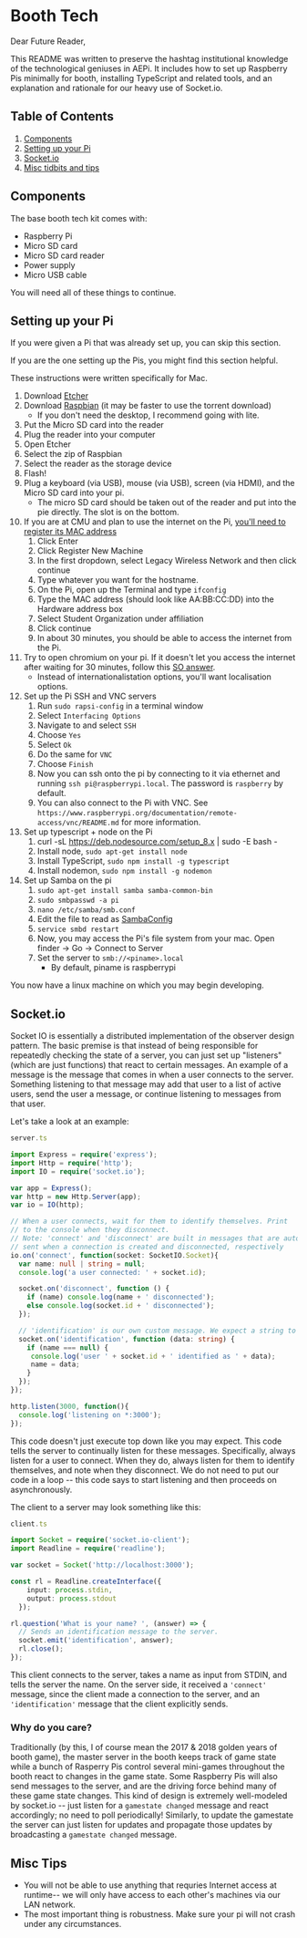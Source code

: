 # Booth Tech

Dear Future Reader,

This README was written to preserve the hashtag institutional knowledge of the technological geniuses
in AEPi. It includes how to set up Raspberry Pis minimally for booth, installing TypeScript and related
tools, and an explanation and rationale for our heavy use of Socket.io.

## Table of Contents

1. [Components](#components)
2. [Setting up your Pi](#setting-up-your-pi)
3. [Socket.io](#socketio)
4. [Misc tidbits and tips](#misc-tips)

## Components

The base booth tech kit comes with:

* Raspberry Pi
* Micro SD card
* Micro SD card reader
* Power supply
* Micro USB cable

You will need all of these things to continue.

## Setting up your Pi

If you were given a Pi that was already set up, you can skip this section.

If you are the one setting up the Pis, you might find this section helpful.

These instructions were written specifically for Mac.

1. Download [Etcher](https://etcher.io/)
2. Download [Raspbian](https://www.raspberrypi.org/downloads/raspbian/) (it may be faster to use the torrent download)
   * If you don't need the desktop, I recommend going with lite.
3. Put the Micro SD card into the reader
4. Plug the reader into your computer
5. Open Etcher
6. Select the zip of Raspbian
7. Select the reader as the storage device
8. Flash!
9. Plug a keyboard (via USB), mouse (via USB), screen (via HDMI), and the Micro SD card into your pi.
   * The micro SD card should be taken out of the reader and put into the pie directly. The slot is on the bottom.
10. If you are at CMU and plan to use the internet on the Pi, [you'll need to register its MAC address](https://netreg.net.cmu.edu/)
    1. Click Enter
    2. Click Register New Machine
    3. In the first dropdown, select Legacy Wireless Network and then click continue
    4. Type whatever you want for the hostname.
    5. On the Pi, open up the Terminal and type `ifconfig`
    6. Type the MAC address (should look like AA:BB:CC:DD) into the Hardware address box
    7. Select Student Organization under affiliation
    8. Click continue
    9. In about 30 minutes, you should be able to access the internet from the Pi.
11. Try to open chromium on your pi. If it doesn't let you access the internet after waiting for 30 minutes, follow this [SO answer](https://raspberrypi.stackexchange.com/a/47715).
    * Instead of internationalistation options, you'll want localisation options.
12. Set up the Pi SSH and VNC servers
    1. Run `sudo rapsi-config` in a terminal window
    2. Select `Interfacing Options`
    3. Navigate to and select `SSH`
    4. Choose `Yes`
    5. Select `Ok`
    6. Do the same for `VNC`
    7. Choose `Finish`
    8. Now you can ssh onto the pi by connecting to it via ethernet and 
       running `ssh pi@raspberrypi.local`. The password is `raspberry` by
       default.
    9. You can also connect to the Pi with VNC. See 
       `https://www.raspberrypi.org/documentation/remote-access/vnc/README.md`
       for more information.
13. Set up typescript + node on the Pi
    1. curl -sL https://deb.nodesource.com/setup_8.x | sudo -E bash -
    2. Install node, `sudo apt-get install node`
    3. Install TypeScript, `sudo npm install -g typescript`
    4. Install nodemon, `sudo npm install -g nodemon`
14. Set up Samba on the pi
    1. `sudo apt-get install samba samba-common-bin`
    2. `sudo smbpasswd -a pi`
    3. `nano /etc/samba/smb.conf`
    4. Edit the file to read as [SambaConfig](/setup/SambaConfig)
    5. `service smbd restart`
    6. Now, you may access the Pi's file system from your mac. Open finder
       -> Go -> Connect to Server
    7. Set the server to `smb://<piname>.local`
       * By default, piname is raspberrypi

You now have a linux machine on which you may begin developing.

## Socket.io

Socket IO is essentially a distributed implementation of the observer design pattern.
The basic premise is that instead of being responsible for repeatedly checking the state of a server,
you can just set up "listeners" (which are just functions) that react to certain messages. An example of
a message is the message that comes in when a user connects to the server. Something listening to that message
may add that user to a list of active users, send the user a message, or continue listening to messages from that user.

Let's take a look at an example:


```typescript
server.ts

import Express = require('express');
import Http = require('http');
import IO = require('socket.io');

var app = Express();
var http = new Http.Server(app);
var io = IO(http);

// When a user connects, wait for them to identify themselves. Print
// to the console when they disconnect.
// Note: 'connect' and 'disconnect' are built in messages that are automatically
// sent when a connection is created and disconnected, respectively
io.on('connect', function(socket: SocketIO.Socket){
  var name: null | string = null;
  console.log('a user connected: ' + socket.id);

  socket.on('disconnect', function () {
    if (name) console.log(name + ' disconnected');
    else console.log(socket.id + ' disconnected');
  });

  // 'identification' is our own custom message. We expect a string to be supplied.
  socket.on('identification', function (data: string) {
    if (name === null) {
     console.log('user ' + socket.id + ' identified as ' + data);
     name = data;
    }
  });
});

http.listen(3000, function(){
  console.log('listening on *:3000');
});
```

This code doesn't just execute top down like you may expect. This code tells the server to continually listen
for these messages. Specifically, always listen for a user to connect. When they do, always listen for them to identify
themselves, and note when they disconnect. We do not need to put our code in a loop -- this code says to start listening
and then proceeds on asynchronously.

The client to a server may look something like this:

```typescript
client.ts

import Socket = require('socket.io-client');
import Readline = require('readline');

var socket = Socket('http://localhost:3000');

const rl = Readline.createInterface({
    input: process.stdin,
    output: process.stdout
  });

rl.question('What is your name? ', (answer) => {
  // Sends an identification message to the server.
  socket.emit('identification', answer);
  rl.close();
});
```

This client connects to the server, takes a name as input from STDIN, and tells the server the name. On the server side,
it received a `'connect'` message, since the client made a connection to the server, and an `'identification'` message that
the client explicitly sends.

### Why do you care?

Traditionally (by this, I of course mean the 2017 & 2018 golden years of booth game), the master server in the booth keeps track of
game state while a bunch of Rasperry Pis control several mini-games throughout the booth react to changes in the game state. Some Raspberry Pis will also send messages to the server, and are the driving force behind many of these game state changes. This kind
of design is extremely well-modeled by socket.io -- just listen for a `gamestate changed` message and react accordingly; no need to
poll periodically! Similarly, to update the gamestate the server can just listen for updates and propagate those updates by broadcasting
a `gamestate changed` message.

## Misc Tips

* You will not be able to use anything that requries Internet access at runtime-- we will only have access to each other's machines via our LAN network.
* The most important thing is robustness. Make sure your pi will not crash under any circumstances.
